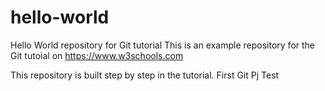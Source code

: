 # hello-world
Hello World repository for Git tutorial
This is an example repository for the Git tutoial on https://www.w3schools.com

This repository is built step by step in the tutorial.
First Git Pj Test
